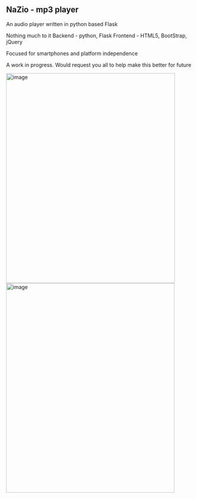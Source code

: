 ## NaZio - mp3 player
An audio player written in python based Flask

Nothing much to it
Backend - python, Flask
Frontend - HTML5, BootStrap, jQuery

Focused for smartphones and platform independence

A work in progress. 
Would request you all to help make this better for future

<img width="456" height="566" alt="image" src="https://github.com/user-attachments/assets/a7345641-06cb-4227-8037-1bd97b6646aa" />

<img width="455" height="565" alt="image" src="https://github.com/user-attachments/assets/50d29c0a-790b-467a-9b79-1d3b9bfd5f6b" />

